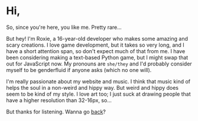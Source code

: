# Hi,

So, since you're here, you like me. Pretty rare...

But hey! I'm Roxie, a 16-year-old developer who makes some amazing and scary creations. I love game development, but it takes so very long, and I have a short attention span, so don't expect much of that from me. I have been considering making a text-based Python game, but I might swap that out for JavaScript now.
My pronouns are `she/they` and I'd probably consider myself to be genderfluid if anyone asks (which no one will).

I'm really passionate about my website and music. I think that music kind of helps the soul in a non-weird and hippy way.
But weird and hippy does seem to be kind of my style. I love art too; I just suck at drawing people that have a higher resolution than 32-16px, so...

But thanks for listening. Wanna go [back](https://github.com/roxcelic)?
